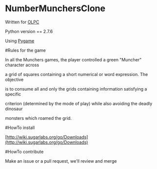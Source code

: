 NumberMunchersClone
====================

Written for [OLPC](http://wiki.sugarlabs.org/go/Welcome_to_the_Sugar_Labs_wiki)

Python version == 2.7.6

Using [Pygame](http://www.pygame.org/wiki/about)

#Rules for the game

In all the Munchers games, the player controlled a green "Muncher" character across 

a grid of squares containing a short numerical or word expression. The objective 

is to consume all and only the grids containing information satisfying a specific

criterion (determined by the mode of play) while also avoiding the deadly dinosaur

monsters which roamed the grid.

#HowTo install

[http://wiki.sugarlabs.org/go/Downloads](http://wiki.sugarlabs.org/go/Downloads)

#HowTo contribute

Make an issue or a pull request, we'll review and merge



